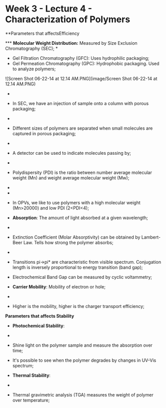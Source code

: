 # Week 3 - Lecture 4 - Characterization of Polymers

**Parameters that affectsEfficiency

*** **Molecular Weight Distribution:** Measured by Size Exclusion Chromatography (SEC);
*
* Gel Filtration Chromatography (GFC): Uses hydrophilic packaging;
* Gel Permeation Chromatography (GPC): Hydrophobic packaging. Used to analyze polymers;

![Screen Shot 06-22-14 at 12.14 AM.PNG](image/Screen Shot 06-22-14 at 12.14 AM.PNG)

*
* In SEC, we have an injection of sample onto a column with porous packaging;

*
* Different sizes of polymers are separated when small molecules are captured in porous packaging;

*
* A detector can be used to indicate molecules passing by;

*
* Polydispersity (PDI) is the ratio between number average molecular weight (Mn) and weight average molecular weight (Mw);

*
*
* In OPVs, we like to use polymers with a high molecular weight (Mn>20000) and low PDI (2<PDI<4);

* **Absorption**: The amount of light absorbed at a given wavelength;
*
* Extinction Coefficient (Molar Absorptivity) can be obtained by Lambert-Beer Law. Tells how strong the polymer absorbs;

*
* Transitions pi->pi* are characteristic from visible spectrum. Conjugation length is inversely proportional to energy transition (band gap);
* Electrochemical Band Gap can be measured by cyclic voltammetry;

* **Carrier Mobility**: Mobility of electron or hole;
*
* Higher is the mobility, higher is the charger transport efficiency;

**Parameters that affects Stability**

* **Photochemical Stability**:
*
* Shine light on the polymer sample and measure the absorption over time;
* It's possible to see when the polymer degrades by changes in UV-Vis spectrum;

* **Thermal Stability**:
*
* Thermal gravimetric analysis (TGA) measures the weight of polymer over temperature;
